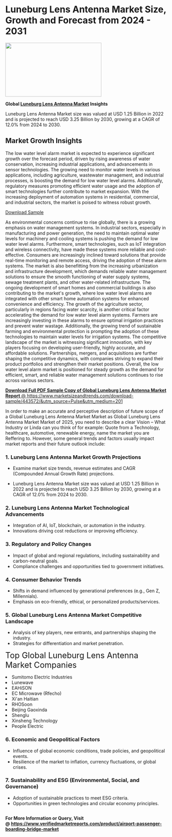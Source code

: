 <H1>Luneburg Lens Antenna Market Size, Growth and Forecast from 2024 - 2031</H1><img class="aligncenter size-medium wp-image-584254" src="https://thirdeyenews.in/wp-content/uploads/2024/09/Global-Market-Research-300x168.jpeg" alt="" width="300" height="168" /><p><strong>Global&nbsp;<a href="https://www.marketsizeandtrends.com/download-sample/443572/&amp;utm_source=Pulse&amp;utm_medium=201">Luneburg Lens Antenna Market</a> Insights</strong></p><p>Luneburg Lens Antenna Market size was valued at USD 1.25 Billion in 2022 and is projected to reach USD 3.25 Billion by 2030, growing at a CAGR of 12.0% from 2024 to 2030.</p><p><h2>Market Growth Insights</h2> <p>The low water level alarm market is expected to experience significant growth over the forecast period, driven by rising awareness of water conservation, increasing industrial applications, and advancements in sensor technologies. The growing need to monitor water levels in various applications, including agriculture, wastewater management, and industrial processes, is boosting the demand for low water level alarms. Additionally, regulatory measures promoting efficient water usage and the adoption of smart technologies further contribute to market expansion. With the increasing deployment of automation systems in residential, commercial, and industrial sectors, the market is poised to witness robust growth.</p> <p><a href="#">Download Sample</a></p> <p>As environmental concerns continue to rise globally, there is a growing emphasis on water management systems. In industrial sectors, especially in manufacturing and power generation, the need to maintain optimal water levels for machinery and cooling systems is pushing the demand for low water level alarms. Furthermore, smart technologies, such as IoT integration and wireless connectivity, have made these systems more reliable and cost-effective. Consumers are increasingly inclined toward solutions that provide real-time monitoring and remote access, driving the adoption of these alarm systems. The market is also benefitting from the increasing urbanization and infrastructure development, which demands reliable water management solutions to ensure the smooth functioning of water supply systems, sewage treatment plants, and other water-related infrastructure. The ongoing development of smart homes and commercial buildings is also contributing to the market's growth, where low water level alarms are integrated with other smart home automation systems for enhanced convenience and efficiency. The growth of the agriculture sector, particularly in regions facing water scarcity, is another critical factor accelerating the demand for low water level alarm systems. Farmers are increasingly investing in these alarms to ensure optimal irrigation practices and prevent water wastage. Additionally, the growing trend of sustainable farming and environmental protection is prompting the adoption of these technologies to maintain water levels for irrigation systems. The competitive landscape of the market is witnessing significant innovation, with key players focusing on developing user-friendly, highly accurate, and affordable solutions. Partnerships, mergers, and acquisitions are further shaping the competitive dynamics, with companies striving to expand their product portfolios and strengthen their market positions. Overall, the low water level alarm market is positioned for steady growth as the demand for efficient, smart, and reliable water management solutions continues to rise across various sectors.</p> <p><a href="#"></p><p><span class=""><strong>Download Full PDF Sample Copy of Global Luneburg Lens Antenna Market Report</strong> @ <a href="https://www.marketsizeandtrends.com/download-sample/443572/&amp;utm_source=Pulse&amp;utm_medium=201" target="_blank">https://www.marketsizeandtrends.com/download-sample/443572/&amp;utm_source=Pulse&amp;utm_medium=201</a></span></p><p>In order to make an accurate and perceptive description of future scope of a Global&nbsp;Luneburg Lens Antenna Market Market as Global&nbsp;Luneburg Lens Antenna Market Market of 2025, you need to describe a clear Vision &ndash; What Industry or Linda can you think of for example: Quote from a Technology, healthcare, automotive, renewable energy, name the market you are Reffering to. However, some general trends and factors usually impact market reports and their future outlook include:</p><h3>1.&nbsp;<strong>Luneburg Lens Antenna Market Growth Projections</strong></h3><ul><li>Examine market size trends, revenue estimates and CAGR (Compounded Annual Growth Rate) projections.</li><li><p>Luneburg Lens Antenna Market size was valued at USD 1.25 Billion in 2022 and is projected to reach USD 3.25 Billion by 2030, growing at a CAGR of 12.0% from 2024 to 2030.</p></li></ul><h3>2.&nbsp;<strong>Luneburg Lens Antenna Market Technological Advancements</strong></h3><ul><li>Integration of AI, IoT, blockchain, or automation in the industry.</li><li>Innovations driving cost reductions or improving efficiency.</li></ul><h3>3.&nbsp;<strong>Regulatory and Policy Changes</strong></h3><ul><li>Impact of global and regional regulations, including sustainability and carbon-neutral goals.</li><li>Compliance challenges and opportunities tied to government initiatives.</li></ul><h3>4.&nbsp;<strong>Consumer Behavior Trends</strong></h3><ul><li>Shifts in demand influenced by generational preferences (e.g., Gen Z, Millennials).</li><li>Emphasis on eco-friendly, ethical, or personalized products/services.</li></ul><h3>5.&nbsp;<strong>Global Luneburg Lens Antenna Market Competitive Landscape</strong></h3><ul><li>Analysis of key players, new entrants, and partnerships shaping the industry.</li><li>Strategies for differentiation and market penetration.</li></ul><p data-pm-slice="1 1 []"><span style="color: inherit; font-family: inherit; font-size: 25px;">Top Global Luneburg Lens Antenna Market Companies</span></p><div class="" data-test-id=""><p><li>Sumitomo Electric Industries</li><li> Lunewave</li><li> EAHiSON</li><li> EC Microwave (Rfecho)</li><li> Xi'an Haitian</li><li> RHOSoon</li><li> Beijing Gaoxinda</li><li> Shenglu</li><li> Xinsheng Technology</li><li> People Electric</li></p></div><h3>6.&nbsp;<strong>Economic and Geopolitical Factors</strong></h3><ul><li>Influence of global economic conditions, trade policies, and geopolitical events.</li><li>Resilience of the market to inflation, currency fluctuations, or global crises.</li></ul><h3>7.&nbsp;<strong>Sustainability and ESG (Environmental, Social, and Governance)</strong></h3><ul><li>Adoption of sustainable practices to meet ESG criteria.</li><li>Opportunities in green technologies and circular economy principles.</li></ul><h2><strong style="font-size: 14px;">For More Information or Query, Visit @&nbsp;</strong><a style="background-color: #ffffff; font-size: 14px;" href="https://www.marketsizeandtrends.com/report/luneburg-lens-antenna-market/" target="_blank">https://www.verifiedmarketreports.com/product/airport-passenger-boarding-bridge-market</a></h2>
